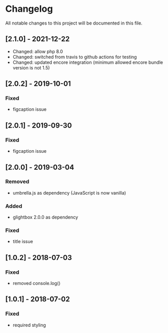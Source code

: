 # Changelog
All notable changes to this project will be documented in this file.

## [2.1.0] - 2021-12-22
- Changed: allow php 8.0
- Changed: switched from travis to github actions for testing
- Changed: updated encore integration (minimum allowed encore bundle version is not 1.5)

## [2.0.2] - 2019-10-01

### Fixed
- figcaption issue

## [2.0.1] - 2019-09-30

### Fixed
- figcaption issue

## [2.0.0] - 2019-03-04

### Removed
- umbrella.js as dependency (JavaScript is now vanilla)

### Added
- glightbox 2.0.0 as dependency

### Fixed
- title issue

## [1.0.2] - 2018-07-03

### Fixed
- removed console.log()

## [1.0.1] - 2018-07-02

### Fixed
- required styling
